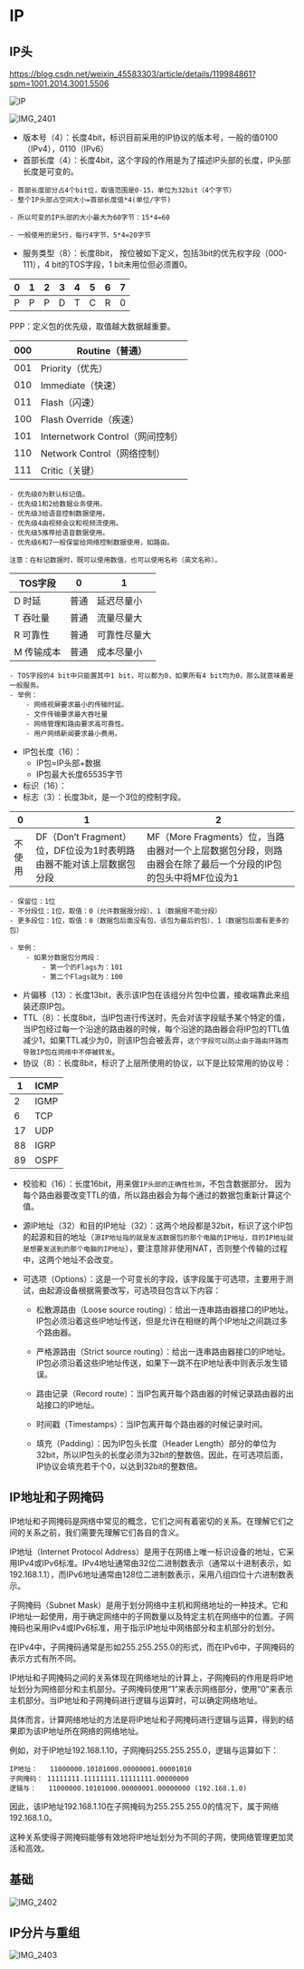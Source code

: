 # IP

## IP头

https://blog.csdn.net/weixin_45583303/article/details/119984861?spm=1001.2014.3001.5506

![IP](IP.assets/IP.png) 

![IMG_2401](IP.assets/IMG_2401.jpg)   

+ 版本号（4）：长度4bit，标识目前采用的IP协议的版本号，一般的值0100（IPv4），0110（IPv6）
+ 首部长度（4）：长度4bit，这个字段的作用是为了描述IP头部的长度，IP头部长度是可变的。

```
- 首部长度部分占4个bit位，取值范围是0-15，单位为32bit（4个字节）
- 整个IP头部占空间大小=首部长度值*4(单位/字节)

- 所以可变的IP头部的大小最大为60字节：15*4=60

- 一般使用的是5行，每行4字节，5*4=20字节
```

+ 服务类型（8）：长度8bit， 按位被如下定义，包括3bit的优先权字段（000-111），4 bit的TOS字段，1 bit未用位但必须置0。

| 0    | 1    | 2    | 3    | 4    | 5    | 6    | 7    |
| ---- | ---- | ---- | ---- | ---- | ---- | ---- | ---- |
| P    | P    | P    | D    | T    | C    | R    | 0    |

PPP：定义包的优先级，取值越大数据越重要。

| 000  | Routine（普通）                  |
| ---- | -------------------------------- |
| 001  | Priority（优先）                 |
| 010  | Immediate（快速）                |
| 011  | Flash（闪速）                    |
| 100  | Flash Override（疾速）           |
| 101  | Internetwork Control（网间控制） |
| 110  | Network Control（网络控制）      |
| 111  | Critic（关键）                   |

```
- 优先级0为默认标记值。
- 优先级1和2给数据业务使用。
- 优先级3给语音控制数据使用。
- 优先级4由视频会议和视频流使用。
- 优先级5推荐给语音数据使用。
- 优先级6和7一般保留给网络控制数据使用，如路由。

注意：在标记数据时，既可以使用数值，也可以使用名称（英文名称）。
```

| TOS字段    | 0    | 1            |
| ---------- | ---- | ------------ |
| D 时延     | 普通 | 延迟尽量小   |
| T 吞吐量   | 普通 | 流量尽量大   |
| R 可靠性   | 普通 | 可靠性尽量大 |
| M 传输成本 | 普通 | 成本尽量小   |

```
- TOS字段的4 bit中只能置其中1 bit，可以都为0，如果所有4 bit均为0，那么就意味着是一般服务。
- 举例：
	- 网络视屏要求最小的传输时延。
	- 文件传输要求最大吞吐量
	- 网络管理和路由要求高可靠性。
	- 用户网络新闻要求最小费用。
```

+ IP包长度（16）：
  + IP包=IP头部+数据
  + IP包最大长度65535字节
+ 标识（16）：
+ 标志（3）：长度3bit，是一个3位的控制字段。

| 0      | 1                                                            | 2                                                            |
| ------ | ------------------------------------------------------------ | ------------------------------------------------------------ |
| 不使用 | DF（Don’t Fragment）位，DF位设为1时表明路由器不能对该上层数据包分段 | MF（More Fragments）位，当路由器对一个上层数据包分段，则路由器会在除了最后一个分段的IP包的包头中将MF位设为1 |

```
- 保留位：1位
- 不分段位：1位，取值：0（允许数据报分段）、1（数据报不能分段）
- 更多段位：1位，取值：0（数据包后面没有包，该包为最后的包）、1（数据包后面有更多的包）

- 举例：
	- 如果分数据包分两段：
		- 第一个的Flags为：101
		- 第二个Flags就为：100
```

+ 片偏移（13）：长度13bit，表示该IP包在该组分片包中位置，接收端靠此来组装还原IP包。
+ TTL（8）：长度8bit，当IP包进行传送时，先会对该字段赋予某个特定的值，当IP包经过每一个沿途的路由器的时候，每个沿途的路由器会将IP包的TTL值减少1，如果TTL减少为0，则该IP包会被丢弃，`这个字段可以防止由于路由环路而导致IP包在网络中不停被转发`。
+ 协议（8）：长度8bit，标识了上层所使用的协议，以下是比较常用的协议号：

| 1    | ICMP |
| ---- | ---- |
| 2    | IGMP |
| 6    | TCP  |
| 17   | UDP  |
| 88   | IGRP |
| 89   | OSPF |

+ 校验和（16）：长度16bit，用来做`IP头部的正确性检测`，不包含数据部分。 因为每个路由器要改变TTL的值，所以路由器会为每个通过的数据包重新计算这个值。
+ 源IP地址（32）和目的IP地址（32）：这两个地段都是32bit，标识了这个IP包的起源和目的地址（`源IP地址指的就是发送数据包的那个电脑的IP地址，目的IP地址就是想要发送到的那个电脑的IP地址`），要注意除非使用NAT，否则整个传输的过程中，这两个地址不会改变。

+ 可选项（Options）：这是一个可变长的字段，该字段属于可选项，主要用于测试，由起源设备根据需要改写，可选项目包含以下内容：

  + 松散源路由（Loose source routing）：给出一连串路由器接口的IP地址。IP包必须沿着这些IP地址传送，但是允许在相继的两个IP地址之间跳过多个路由器。

  + 严格源路由（Strict source routing）：给出一连串路由器接口的IP地址。IP包必须沿着这些IP地址传送，如果下一跳不在IP地址表中则表示发生错误。

  + 路由记录（Record route）：当IP包离开每个路由器的时候记录路由器的出站接口的IP地址。

  + 时间戳（Timestamps）：当IP包离开每个路由器的时候记录时间。

  + 填充（Padding）：因为IP包头长度（Header Length）部分的单位为32bit，所以IP包头的长度必须为32bit的整数倍。因此，在可选项后面，IP协议会填充若干个0，以达到32bit的整数倍。

## IP地址和子网掩码

IP地址和子网掩码是网络中常见的概念，它们之间有着密切的关系。在理解它们之间的关系之前，我们需要先理解它们各自的含义。

IP地址（Internet Protocol Address）是用于在网络上唯一标识设备的地址，它采用IPv4或IPv6标准。IPv4地址通常由32位二进制数表示（通常以十进制表示，如192.168.1.1），而IPv6地址通常由128位二进制数表示，采用八组四位十六进制数表示。

子网掩码（Subnet Mask）是用于划分网络中主机和网络地址的一种技术。它和IP地址一起使用，用于确定网络中的子网数量以及特定主机在网络中的位置。子网掩码也采用IPv4或IPv6标准，用于指示IP地址中网络部分和主机部分的划分。

在IPv4中，子网掩码通常是形如255.255.255.0的形式，而在IPv6中，子网掩码的表示方式有所不同。

IP地址和子网掩码之间的关系体现在网络地址的计算上，子网掩码的作用是将IP地址划分为网络部分和主机部分。子网掩码使用“1”来表示网络部分，使用“0”来表示主机部分。当IP地址和子网掩码进行逻辑与运算时，可以确定网络地址。

具体而言，计算网络地址的方法是将IP地址和子网掩码进行逻辑与运算，得到的结果即为该IP地址所在网络的网络地址。

例如，对于IP地址192.168.1.10，子网掩码255.255.255.0，逻辑与运算如下：

```
IP地址：   11000000.10101000.00000001.00001010
子网掩码： 11111111.11111111.11111111.00000000
逻辑与：   11000000.10101000.00000001.00000000 (192.168.1.0)
```

因此，该IP地址192.168.1.10在子网掩码为255.255.255.0的情况下，属于网络192.168.1.0。

这种关系使得子网掩码能够有效地将IP地址划分为不同的子网，使网络管理更加灵活和高效。

## 基础

![IMG_2402](IP.assets/IMG_2402.jpg) 

## IP分片与重组

![IMG_2403](IP.assets/IMG_2403.jpg) 

